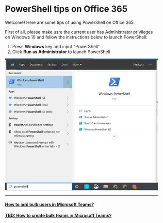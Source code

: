 # PowerShell tips on Office 365
Welcome! Here are some tips of using PowerShell on Office 365.

First of all, please make usre the current user has Administrator privileges on Windows 10 and follow the instructions below to launch PowerShell:
1. Press **Windows** key and input "PowerShell"
2. Click **Run as Administrator** to launch PowerShell
  
![PowerShell on Windows 10](https://github.com/PeterWxin/powershell/blob/master/Screenshots/PowerShell-01.png "Launch PowerShell")


----
#### [How to add bulk users in Microsoft Teams?](https://github.com/PeterWxin/powershell/blob/master/MicrosoftTeams/Readme.md#how-to-add-bulk-users-in-microsoft-teams)

#### [TBD: How to create bulk teams in Microsoft Teams?](https://github.com/PeterWxin/powershell/blob/master/MicrosoftTeams/Readme.md#tbd-how-to-create-bulk-teams-in-microsoft-teams)
